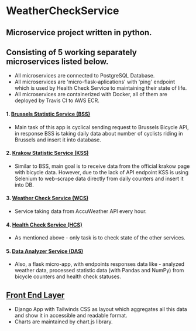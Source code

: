 # WeatherCheckService

## Microservice project written in python.
## Consisting of 5 working separately microservices listed below.

* All microservices are connected to PostgreSQL Database.
* All microservices are 'micro-flask-aplications' with 'ping' endpoint which is used by Health Check Service to maintaining their	state of life.
* All microservices are containerized with Docker, all of them are deployed by Travis CI to AWS ECR.

#### 1. [Brussels Statistic Service (BSS)](https://github.com/tynorantoni/BrusselsStatisticService)
- Main task of this app is cyclical sending request to Brussels Bicycle API, in response BSS is taking daily data about number of cyclists riding in Brussels and insert it into database.
#### 2. [Krakow Statistic Service (KSS)](https://github.com/tynorantoni/KrakowStatisticService)
- Similar to BSS, main goal is to receive data from the official krakow page with bicycle data. However, due to the lack of API endpoint KSS is using Selenium to web-scrape data directly from daily counters and insert it into DB.
#### 3. [Weather Check Service (WCS)](https://github.com/tynorantoni/WeatherCheckService)
- Service taking data from AccuWeather API every hour.
#### 4. [Health Check Service (HCS)](https://github.com/tynorantoni/HealthCheckService)
- As mentioned above - only task is to check state of the other services. 
#### 5. [Data Analyzer Service (DAS)](https://github.com/tynorantoni/DataAnalyzerService)
- Also, a flask micro-app, with endpoints responses data like - analyzed weather data, processed statistic data (with Pandas and NumPy) from bicycle counters and health check statuses.

## [Front End Layer](https://github.com/tynorantoni/Front-End-Layer-of-United-Services)
- Django App with Tailwinds CSS as layout which aggregates all this data and show it in accessible and readable format.
- Charts are maintained by chart.js library.
